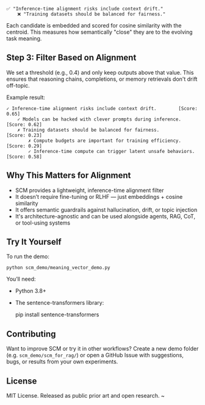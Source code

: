 

    ✅ "Inference-time alignment risks include context drift."
        ❌ "Training datasets should be balanced for fairness."

Each candidate is embedded and scored for cosine similarity with the centroid. This measures how semantically "close" they are to the evolving task meaning.

Step 3: Filter Based on Alignment
---------------------------------

We set a threshold (e.g., 0.4) and only keep outputs above that value. This ensures that reasoning chains, completions, or memory retrievals don't drift off-topic.

Example result:

    ✓ Inference-time alignment risks include context drift.        [Score: 0.65]
        ✓ Models can be hacked with clever prompts during inference.  [Score: 0.62]
	    ✗ Training datasets should be balanced for fairness.           [Score: 0.23]
	        ✗ Compute budgets are important for training efficiency.       [Score: 0.29]
		    ✓ Inference-time compute can trigger latent unsafe behaviors.  [Score: 0.58]

Why This Matters for Alignment
------------------------------

- SCM provides a lightweight, inference-time alignment filter
- It doesn’t require fine-tuning or RLHF — just embeddings + cosine similarity
- It offers semantic guardrails against hallucination, drift, or topic injection
- It's architecture-agnostic and can be used alongside agents, RAG, CoT, or tool-using systems

Try It Yourself
---------------

To run the demo:

    python scm_demo/meaning_vector_demo.py

You’ll need:

- Python 3.8+
- The sentence-transformers library:

    pip install sentence-transformers

Contributing
------------

Want to improve SCM or try it in other workflows?
Create a new demo folder (e.g. `scm_demo/scm_for_rag/`) or open a GitHub Issue with suggestions, bugs, or results from your own experiments.

License
-------

MIT License. Released as public prior art and open research.
~